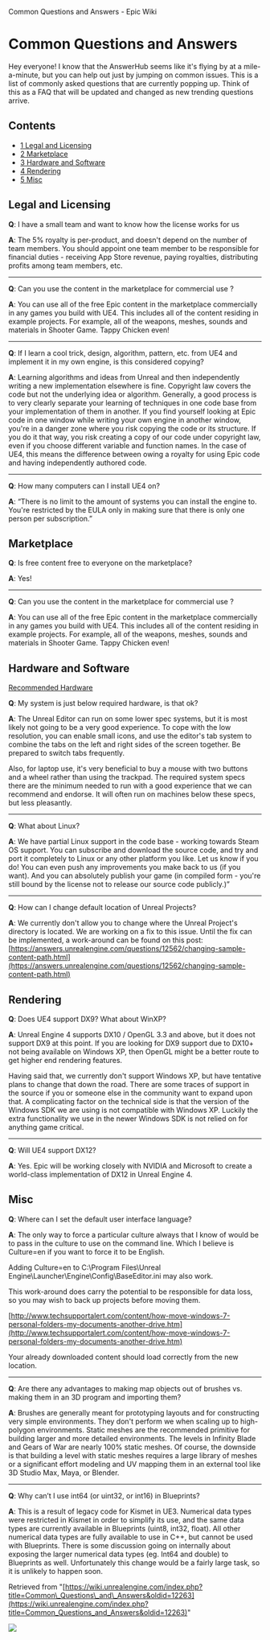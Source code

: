 Common Questions and Answers - Epic Wiki                    

Common Questions and Answers
============================

Hey everyone! I know that the AnswerHub seems like it's flying by at a mile-a-minute, but you can help out just by jumping on common issues. This is a list of commonly asked questions that are currently popping up. Think of this as a FAQ that will be updated and changed as new trending questions arrive.

Contents
--------

*   [1 Legal and Licensing](#Legal_and_Licensing)
*   [2 Marketplace](#Marketplace)
*   [3 Hardware and Software](#Hardware_and_Software)
*   [4 Rendering](#Rendering)
*   [5 Misc](#Misc)

Legal and Licensing
-------------------

**Q**: I have a small team and want to know how the license works for us

**A**: The 5% royalty is per-product, and doesn't depend on the number of team members. You should appoint one team member to be responsible for financial duties - receiving App Store revenue, paying royalties, distributing profits among team members, etc.

* * *

**Q**: Can you use the content in the marketplace for commercial use ?

**A**: You can use all of the free Epic content in the marketplace commercially in any games you build with UE4. This includes all of the content residing in example projects. For example, all of the weapons, meshes, sounds and materials in Shooter Game. Tappy Chicken even!

* * *

**Q**: If I learn a cool trick, design, algorithm, pattern, etc. from UE4 and implement it in my own engine, is this considered copying?

**A**: Learning algorithms and ideas from Unreal and then independently writing a new implementation elsewhere is fine. Copyright law covers the code but not the underlying idea or algorithm. Generally, a good process is to very clearly separate your learning of techniques in one code base from your implementation of them in another. If you find yourself looking at Epic code in one window while writing your own engine in another window, you're in a danger zone where you risk copying the code or its structure. If you do it that way, you risk creating a copy of our code under copyright law, even if you choose different variable and function names. In the case of UE4, this means the difference between owing a royalty for using Epic code and having independently authored code.

* * *

**Q**: How many computers can I install UE4 on?

**A**: “There is no limit to the amount of systems you can install the engine to. You're restricted by the EULA only in making sure that there is only one person per subscription.”

Marketplace
-----------

**Q**: Is free content free to everyone on the marketplace?

**A**: Yes!

* * *

**Q**: Can you use the content in the marketplace for commercial use ?

**A**: You can use all of the free Epic content in the marketplace commercially in any games you build with UE4. This includes all of the content residing in example projects. For example, all of the weapons, meshes, sounds and materials in Shooter Game. Tappy Chicken even!

Hardware and Software
---------------------

[Recommended Hardware](/Recommended_Hardware "Recommended Hardware")

**Q**: My system is just below required hardware, is that ok?

**A**: The Unreal Editor can run on some lower spec systems, but it is most likely not going to be a very good experience. To cope with the low resolution, you can enable small icons, and use the editor's tab system to combine the tabs on the left and right sides of the screen together. Be prepared to switch tabs frequently.

Also, for laptop use, it's very beneficial to buy a mouse with two buttons and a wheel rather than using the trackpad. The required system specs there are the minimum needed to run with a good experience that we can recommend and endorse. It will often run on machines below these specs, but less pleasantly.

* * *

**Q**: What about Linux?

**A**: We have partial Linux support in the code base - working towards Steam OS support. You can subscribe and download the source code, and try and port it completely to Linux or any other platform you like. Let us know if you do! You can even push any improvements you make back to us (if you want). And you can absolutely publish your game (in compiled form - you're still bound by the license not to release our source code publicly.)”

* * *

**Q**: How can I change default location of Unreal Projects?

**A**: We currently don't allow you to change where the Unreal Project's directory is located. We are working on a fix to this issue. Until the fix can be implemented, a work-around can be found on this post: [https://answers.unrealengine.com/questions/12562/changing-sample-content-path.html](https://answers.unrealengine.com/questions/12562/changing-sample-content-path.html)

Rendering
---------

**Q**: Does UE4 support DX9? What about WinXP?

**A**: Unreal Engine 4 supports DX10 / OpenGL 3.3 and above, but it does not support DX9 at this point. If you are looking for DX9 support due to DX10+ not being available on Windows XP, then OpenGL might be a better route to get higher end rendering features.

Having said that, we currently don't support Windows XP, but have tentative plans to change that down the road. There are some traces of support in the source if you or someone else in the community want to expand upon that. A complicating factor on the technical side is that the version of the Windows SDK we are using is not compatible with Windows XP. Luckily the extra functionality we use in the newer Windows SDK is not relied on for anything game critical.

* * *

**Q**: Will UE4 support DX12?

**A**: Yes. Epic will be working closely with NVIDIA and Microsoft to create a world-class implementation of DX12 in Unreal Engine 4.

Misc
----

**Q**: Where can I set the default user interface language?

**A**: The only way to force a particular culture always that I know of would be to pass in the culture to use on the command line. Which I believe is Culture=en if you want to force it to be English.

Adding Culture=en to C:\\Program Files\\Unreal Engine\\Launcher\\Engine\\Config\\BaseEditor.ini may also work.

This work-around does carry the potential to be responsible for data loss, so you may wish to back up projects before moving them.

[http://www.techsupportalert.com/content/how-move-windows-7-personal-folders-my-documents-another-drive.htm](http://www.techsupportalert.com/content/how-move-windows-7-personal-folders-my-documents-another-drive.htm)

Your already downloaded content should load correctly from the new location.

* * *

**Q**: Are there any advantages to making map objects out of brushes vs. making them in an 3D program and importing them?

**A**: Brushes are generally meant for prototyping layouts and for constructing very simple environments. They don't perform we when scaling up to high-polygon environments. Static meshes are the recommended primitive for building larger and more detailed environments. The levels in Infinity Blade and Gears of War are nearly 100% static meshes. Of course, the downside is that building a level with static meshes requires a large library of meshes or a significant effort modeling and UV mapping them in an external tool like 3D Studio Max, Maya, or Blender.

* * *

**Q**: Why can’t I use int64 (or uint32, or int16) in Blueprints?

**A**: This is a result of legacy code for Kismet in UE3. Numerical data types were restricted in Kismet in order to simplify its use, and the same data types are currently available in Blueprints (uint8, int32, float). All other numerical data types are fully available to use in C++, but cannot be used with Blueprints. There is some discussion going on internally about exposing the larger numerical data types (eg. Int64 and double) to Blueprints as well. Unfortunately this change would be a fairly large task, so it is unlikely to happen soon.

Retrieved from "[https://wiki.unrealengine.com/index.php?title=Common\_Questions\_and\_Answers&oldid=12263](https://wiki.unrealengine.com/index.php?title=Common_Questions_and_Answers&oldid=12263)"

  ![](https://tracking.unrealengine.com/track.png)